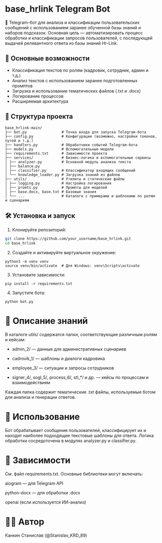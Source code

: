 # base_hrlink Telegram Bot

📄 Telegram-бот для анализа и классификации пользовательских сообщений с использованием заранее обученной базы знаний и наборов подсказок. Основная цель — автоматизировать процесс обработки и классификации запросов пользователей, с последующей выдачей релевантного ответа из базы знаний Hr-Link.

## 🚀 Основные возможности

- Классификация текстов по ролям (кадровик, сотрудник, админ и т.д.)
- Анализ текстов с использованием заранее подготовленных промптов
- Загрузка и использование тематических файлов (.txt и .docx)
- Логирование процессов
- Расширяемая архитектура

## 📁 Структура проекта

```
base_hrlink-main/
├── bot.py                # Точка входа для запуска Telegram-бота
├── config.py             # Конфигурации (возможно, настройки токенов, путей и т.д.)
├── handlers.py           # Обработчики событий Telegram-бота
├── models.py             # Вспомогательные модели
├── requirements.txt      # Зависимости проекта
├── services/             # Бизнес-логика и вспомогательные сервисы
│ ├── analyzer.py         # Основной модуль анализа текста
│ ├── balance.py
│ ├── classifier.py       # Классификатор входящих сообщений
│ └── knowledge_loader.py # Загрузка знаний из файлов
├── utils/                # Утилиты и статические файлы
│ ├── logging.py          # Настройка логирования
│ ├── promts.py           # Промпты для моделей
│ ├── base.docx, base.txt # Базовые знания
│ └── ...                 # Каталоги с примерами и шаблонами по ролям и сценариям
```


## 🛠 Установка и запуск

1. Клонируйте репозиторий:

```bash
git clone https://github.com/your_username/base_hrlink.git
cd base_hrlink
```

2. Создайте и активируйте виртуальное окружение:

```
python3 -m venv venv
source venv/bin/activate  # Для Windows: venv\Scripts\activate
```

3. Установите зависимости:

```
pip install -r requirements.txt
```

4. Запустите бота:

```
python bot.py
```

# 📂 Описание знаний
В каталоге utils/ содержатся папки, соответствующие различным ролям и кейсам:

- admin_2/ — данные для административных сценариев

- cadrovik_1/ — шаблоны и диалоги кадровика

- employee_3/ — ситуации и запросы сотрудников

- signer_4/, sogl_5/, process_6/, stl_*/ и др. — кейсы по процессам и взаимодействиям

Каждая папка содержит тематические .txt файлы, используемые ботом для анализа и генерации ответов.


# 🧠 Использование
Бот обрабатывает сообщения пользователей, классифицирует их и находит наиболее подходящие текстовые шаблоны для ответа. Логика обработки сосредоточена в модулях analyzer.py и classifier.py.

# 📌 Зависимости
См. файл requirements.txt. Основные библиотеки могут включать:

aiogram — для Telegram API

python-docx — для обработки .docx

openai (если используется ИИ-анализ)

# 🧑‍💻 Автор

Канкин Станислав (@Stanislav_KRD_89)

